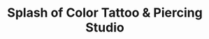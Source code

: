 ---
title: "Splash of Color Tattoo & Piercing Studio"
url: /east-lansing/splash-of-color-tattoo-und-piercing-studio/
shop: Tattoo
---